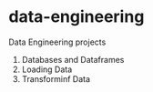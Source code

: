# data-engineering
Data Engineering projects
1. Databases and Dataframes 
2. Loading Data
3. Transforminf Data
